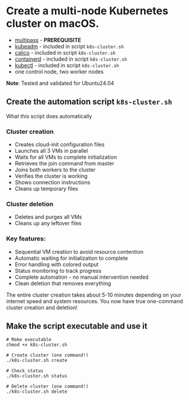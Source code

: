 # Create a multi-node Kubernetes cluster on macOS.

- [multipass](https://canonical.com/multipass/install) - **PREREQUISITE**
- [kubeadm](https://kubernetes.io/docs/tasks/tools/#kubeadm) - included in script `k8s-cluster.sh`
- [calico](https://docs.tigera.io/calico/latest/about) - included in script `k8s-cluster.sh`
- [containerd](https://containerd.io/) - included in script `k8s-cluster.sh`
- [kubectl](https://kubernetes.io/docs/tasks/tools/#kubectl) - included in script `k8s-cluster.sh`
- one control node, two worker nodes

**Note**: Tested and validated for Ubuntu24.04

## Create the automation script `k8s-cluster.sh`

What this script does automatically

### Cluster creation

- Creates cloud-init configuration files
- Launches all 3 VMs in parallel
- Waits for all VMs to complete initialization
- Retrieves the join command from master
- Joins both workers to the cluster
- Verifies the cluster is working
- Shows connection instructions
- Cleans up temporary files

### Cluster deletion

- Deletes and purges all VMs
- Cleans up any leftover files

### Key features:

- Sequential VM creation to avoid resource contention
- Automatic waiting for initialization to complete
- Error handling with colored output
- Status monitoring to track progress
- Complete automation - no manual intervention needed
- Clean deletion that removes everything

The entire cluster creation takes about 5-10 minutes depending on your internet speed and system resources. You now have true one-command cluster creation and deletion!

## Make the script executable and use it

```
# Make executable
chmod +x k8s-cluster.sh

# Create cluster (one command!)
./k8s-cluster.sh create

# Check status
./k8s-cluster.sh status

# Delete cluster (one command!)
./k8s-cluster.sh delete
```
